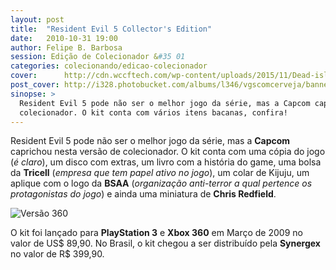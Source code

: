 ```yaml
---
layout: post
title:  "Resident Evil 5 Collector's Edition"
date:   2010-10-31 19:00
author: Felipe B. Barbosa
session: Edição de Colecionador &#35 01
categories: colecionando/edicao-colecionador
cover:      http://cdn.wccftech.com/wp-content/uploads/2015/11/Dead-island-cover.png
post_cover: http://i328.photobucket.com/albums/l346/vgscomcerveja/banner3_1_zpsplzx2idj.jpg
sinopse: >
  Resident Evil 5 pode não ser o melhor jogo da série, mas a Capcom caprichou nesta versão de
  colecionador. O kit conta com vários itens bacanas, confira!
---
```

Resident Evil 5 pode não ser o melhor jogo da série, mas a **Capcom** caprichou nesta versão de
colecionador. O kit conta com uma cópia do jogo (*é claro*), um disco com extras, um livro com a
história do game, uma bolsa da **Tricell** (*empresa que tem papel ativo no jogo*), um colar de
Kijuju, um aplique com o logo da **BSAA** (*organização anti-terror a qual pertence os
protagonistas do jogo*) e ainda uma miniatura de **Chris Redfield**.

![Versão 360](http://4.bp.blogspot.com/-4ZHV-PWXvCk/TjQUMBBOOaI/AAAAAAAAAuE/ElVE8miyXq4/s320/re5_ec_x360.jpg "Versão 360")

O kit foi lançado para **PlayStation 3** e **Xbox 360** em Março de 2009 no valor de US$ 89,90.
No Brasil, o kit chegou a ser distribuído pela **Synergex** no valor de R$ 399,90.
